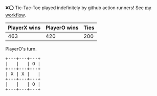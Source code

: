 :x::o: Tic-Tac-Toe played indefinitely by github action runners! See [my workflow](.github/workflows/play.yaml).

|PlayerX wins|PlayerO wins|Ties|
|-|-|-|
|463|420|200|

PlayerO's turn.

<pre>
+---+---+---+
|   |   | O |
+---+---+---+
| X | X |   |
+---+---+---+
|   |   | O |
+---+---+---+
</pre>
